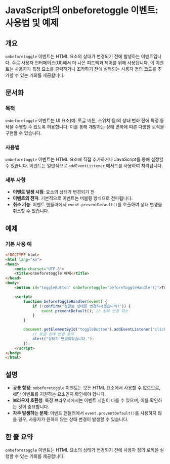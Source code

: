 <!--
Meta Description: # JavaScript의 onbeforetoggle 이벤트: 사용법 및 예제 ## 개요 `onbeforetoggle` 이벤트는 HTML 요소의 상태가 변경되기 전에 발생하는 이벤트입니다. 주로 사용자 인터페이스(UI)에서 더 나은 피드백과 제어를 위해 사용됩니다. 이 ...
Meta Keywords: onbeforetoggle, 이벤트는, html, 이벤트, 상태가
-->

# JavaScript의 onbeforetoggle 이벤트: 사용법 및 예제

## 개요
`onbeforetoggle` 이벤트는 HTML 요소의 상태가 변경되기 전에 발생하는 이벤트입니다. 주로 사용자 인터페이스(UI)에서 더 나은 피드백과 제어를 위해 사용됩니다. 이 이벤트는 사용자가 특정 요소를 클릭하거나 조작하기 전에 실행되는 사용자 정의 코드를 추가할 수 있는 기회를 제공합니다.

## 문서화

### 목적
`onbeforetoggle` 이벤트는 UI 요소(예: 토글 버튼, 스위치 등)의 상태 변화 전에 특정 동작을 수행할 수 있도록 허용합니다. 이를 통해 개발자는 상태 변화에 따른 다양한 로직을 구현할 수 있습니다.

### 사용법
`onbeforetoggle` 이벤트는 HTML 요소에 직접 추가하거나 JavaScript를 통해 설정할 수 있습니다. 이벤트는 일반적으로 `addEventListener` 메서드를 사용하여 처리됩니다.

### 세부 사항
- **이벤트 발생 시점**: 요소의 상태가 변경되기 전
- **이벤트의 전파**: 기본적으로 이벤트는 버블링 방식으로 전파됩니다.
- **취소 기능**: 이벤트 핸들러에서 `event.preventDefault()`를 호출하여 상태 변경을 취소할 수 있습니다.

## 예제

### 기본 사용 예
```html
<!DOCTYPE html>
<html lang="ko">
<head>
    <meta charset="UTF-8">
    <title>onbeforetoggle 예제</title>
</head>
<body>
    <button id="toggleButton" onbeforetoggle="beforeToggleHandler()">Toggle</button>

    <script>
        function beforeToggleHandler(event) {
            if (!confirm("정말로 상태를 변경하시겠습니까?")) {
                event.preventDefault(); // 상태 변경 취소
            }
        }

        document.getElementById("toggleButton").addEventListener("click", function() {
            // 토글 상태 변경 로직
            alert("상태가 변경되었습니다.");
        });
    </script>
</body>
</html>
```

## 설명
- **공통 함정**: `onbeforetoggle` 이벤트는 모든 HTML 요소에서 사용할 수 없으므로, 해당 이벤트를 지원하는 요소인지 확인해야 합니다.
- **브라우저 호환성**: 특정 브라우저에서는 이벤트 지원이 다를 수 있으며, 이를 확인하는 것이 중요합니다.
- **자주 발생하는 문제**: 이벤트 핸들러에서 `event.preventDefault()`를 사용하지 않을 경우, 사용자가 원하지 않는 상태 변경이 발생할 수 있습니다.

## 한 줄 요약
`onbeforetoggle` 이벤트는 HTML 요소의 상태가 변경되기 전에 사용자 정의 로직을 실행할 수 있는 기회를 제공합니다.